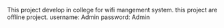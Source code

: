 This project develop in college for wifi mangement system.
this project are offline project.
username: Admin 
password: Admin
